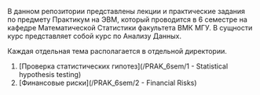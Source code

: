 В данном репозитории представлены лекции и практические задания по предмету Практикум на ЭВМ, который проводится в 6 семестре на кафедре Математической Статистики факультета ВМК МГУ. В сущности курс представляет собой курс по Анализу Данных.

Каждая отдельная тема располагается в отдельной директории.

1. [Проверка статистических гипотез](/PRAK_6sem/1 - Statistical hypothesis testing)
2. [Финансовые риски](/PRAK_6sem/2 - Financial Risks)

